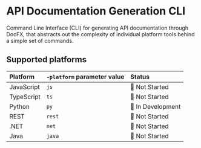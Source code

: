 # API Documentation Generation CLI

Command Line Interface (CLI) for generating API documentation through DocFX, that abstracts out the complexity of individual platform tools behind a simple set of commands.

## Supported platforms

| Platform   | `-platform` parameter value | Status            | 
|:-----------|:----------------------------|:------------------|
| JavaScript | `js`                        | 🧱 Not Started     |
| TypeScript | `ts`                        | 🧱 Not Started     |
| Python     | `py`                        | 🚧 In Development | 
| REST       | `rest`                      | 🧱 Not Started     |
| .NET       | `net`                       | 🧱 Not Started     |
| Java       | `java`                      | 🧱 Not Started     |
